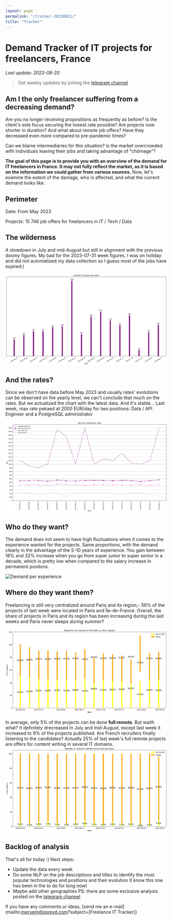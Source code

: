 ```yaml
---
layout: page
permalink: "/tracker-20230821/"
title: "Tracker"
---
```

# Demand Tracker of IT projects for freelancers, France
*Last update: 2023-08-20*
> Get weekly updates by joining the [telegram
> channel](https://t.me/+3y9PJaF335UxYTg0)

## Am I the only freelancer suffering from a decreasing demand?

Are you no longer receiving propositions as frequently as before? 
Is the client's sole focus securing the lowest rate possible?
Are projects now shorter in duration?
And what about remote job offers? Have they decreased even more compared to pre-pandemic times? 

Can we blame intermediaries for this situation? 
Is the market overcrowded with individuals leaving their jobs and taking advantage of "chômage"?

**The goal of this page is to provide you with an overview of the demand for IT freelancers in France. It may not fully reflect the market, as it is based on the information we could gather from various sources.**
Now, let's examine the extent of the damage, who is affected, and what the current demand looks like.

## Perimeter
Date: From May 2023

Projects: 15 746 job offers for freelancers in IT / Tech / Data

## The wilderness
A slowdown in July and mid-August but still in alignment with the previous doomy figures.
My bad for the 2023-07-31 week figures, I was on holiday and did not automatized my data collection so I guess most of the jobs have expired:(

![Number of projects posted per week](/nbmissions_week_20230821.png)

## And the rates?
Since we don't have data before May 2023 and usually rates' evolutions can be observed on the yearly level, we can't conclude that much on the rates. But we actualized the chart with the latest data.
And it's stable...
Last week, max rate pekaed at 2000 EUR/day for two positions: Data / API Engineer and a PostgreSQL administrator

![Rates' evolutions](/rates_week_20230821.png)

## Who do they want?
The demand does not seem to have high fluctuations when it comes to the experience wanted for the projects.
Same proportions, with the demand clearly in the advantage of the 5-10 years of experience.
You gain between 18% and 32% increase when you go from super junior to super senior in a decade, which is pretty low when compared to the salary increase in permanent positons.

![Demand per experience](/nbmissions_exp_20230821.png)

## Where do they want them?
Freelancing is still very centralized around Paris and its region,- 56% of the projects of last week were located in Paris and Île-de-France.
Overall, the share of projects in Paris and its region has been increasing during the last weeks and Paris never sleeps *during summer*?

![Demand per region](/parisidfvsothers_week_20230821.png)

In average, only 5% of the projects can be done **full remote**. But waith what? It definitely drecreased in July and mid-August, except last week it increased to 9% of the projects published.
Are French recruiters finally listening to the candidates?
Actually 25% of last week's full remote projects are offers for content writing in several IT domains.
![Demand per remote](/nbmissions_remote_20230821.png)





## Backlog of analysis
That's all for today :)
Next steps: 
- Update the data every week
- Do some NLP on the job descriptions and titles to identify the most popular technologies and positions and their evolution (I know this one has been in the to do for long now)
- Maybe add other geographies
PS: there are some exclusive analysis posted on the [telegram channel](https://t.me/+3y9PJaF335UxYTg0)

If you have any comments or ideas, [send me an e-mail](mailto:meryem@spreyd.com?subject=[Freelance IT Tracker])
